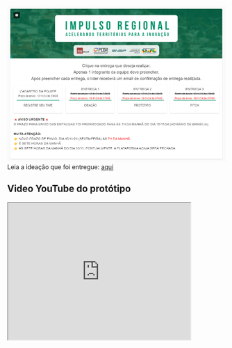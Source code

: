 <img src="image.png">
Leia a ideação que foi entregue: <a href="1. ideacao.txt">aqui</a>

<h2>Video YouTube do protótipo</h2>
<iframe width="420" height="315"
src="https://youtu.be/I6NCs0HmtLM">
</iframe>